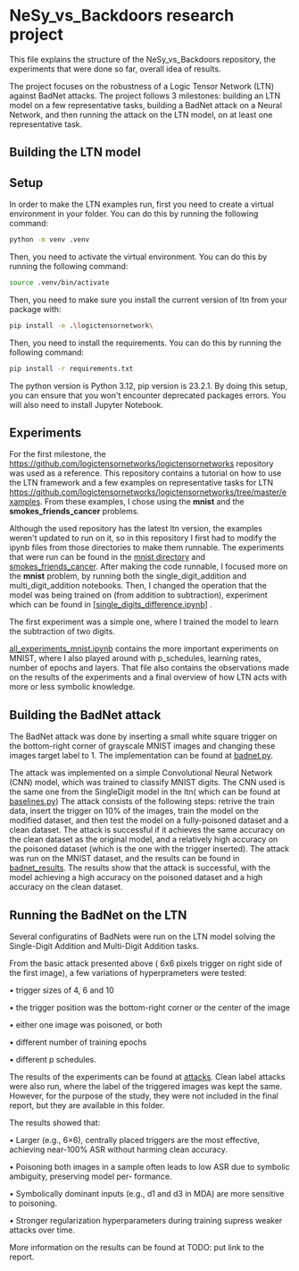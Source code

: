 
#  NeSy_vs_Backdoors research project

This file explains the structure of the NeSy_vs_Backdoors repository, the experiments that were done so far, overall idea of results.

The project focuses on the robustness of a Logic Tensor Network (LTN) against BadNet attacks. The project follows 3 milestones: building an LTN model on a few representative tasks, building a BadNet attack on a Neural Network, and then running the attack on the LTN model, on at least one representative task.

## Building the LTN model

## Setup

In order to make the LTN examples run, first you need to create a virtual environment in your folder. You can do this by running the following command:

```bash
python -m venv .venv
```

Then, you need to activate the virtual environment. You can do this by running the following command:

```bash
source .venv/bin/activate
```

Then, you need to make sure you install the current version of ltn from your package with:

```bash
pip install -e .\logictensornetwork\
```

Then, you need to install the requirements. You can do this by running the following command:

```bash
pip install -r requirements.txt
```

The python version is Python 3.12, pip version is 23.2.1. By doing this setup, you can ensure that you won't encounter deprecated packages errors. You will also need to install Jupyter Notebook.



## Experiments

For the first milestone, the https://github.com/logictensornetworks/logictensornetworks repository was used as a reference. This repository contains a tutorial on how to use the LTN framework and a few examples on representative tasks for LTN https://github.com/logictensornetworks/logictensornetworks/tree/master/examples. From these examples, I chose using the **mnist** and the **smokes_friends_cancer** problems. 

Although the used repository has the latest ltn version, the examples weren't updated to run on it, so in this repository I first had to modify the ipynb files from those directories to make them runnable. The experiments that were run can be found in the [mnist directory](logictensornetwork/examples/mnist) and [smokes_friends_cancer](logictensornetwork%2Fexamples%2Fsmokes_friends_cancer). After making the code runnable, I focused more on the **mnist** problem, by running both the single_digit_addition and multi_digit_addition notebooks. Then, I  changed the operation that the model was being trained on (from addition to subtraction), experiment which can be found in [[single_digits_difference.ipynb](logictensornetwork%2Fexamples%2Fmnist%2Fsingle_digits_difference.ipynb)] .

The first experiment was a simple one, where I trained the model to learn the subtraction of two digits.

[all_experiments_mnist.ipynb](logictensornetwork%2Fexamples%2Fmnist%2Fall_experiments_mnist.ipynb) contains the more important experiments on MNIST, where I also played around with p_schedules, learning rates, number of epochs and layers.
That file also contains the observations made on the results of the experiments and a final overview of how LTN acts with more or less symbolic knowledge.
## Building the BadNet attack
The BadNet attack was done by inserting a small white square trigger on the bottom-right corner of grayscale MNIST images and changing these images target label to 1.  The implementation can be found at [badnet.py](Badnet/badnet.py).

The attack was implemented on a simple Convolutional Neural Network (CNN) model, which was trained to classify MNIST digits. The CNN used is the same one from the SingleDigit model in the ltn( which can be found at [baselines.py](logictensornetwork/examples/mnist/attacks/baselines.py)) The attack consists of the following steps: retrive the train data, insert the trigger on 10% of the images, train the model on the modified dataset, and then test the model on a fully-poisoned dataset and a clean dataset. The attack is successful if it achieves the same accuracy on the clean dataset as the original model, and a relatively high accuracy on the poisoned dataset (which is the one with the trigger inserted).
The attack was run on the MNIST dataset, and the results can be found in [badnet_results](Badnet/badnet_results). The results show that the attack is successful, with the model achieving a high accuracy on the poisoned dataset and a high accuracy on the clean dataset. 


## Running the BadNet on the LTN
Several configuratins of BadNets were run on the LTN model solving the Single-Digit Addition and Multi-Digit Addition tasks. 

From the basic attack presented above ( 6x6 pixels trigger
on right side of the first image), a few variations of hyperprameters were tested:

• trigger sizes of 4, 6 and 10

• the trigger position was the bottom-right corner or the center of the image

• either one image was poisoned, or both

• different number of training epochs

• different p schedules.

The results of the experiments can be found at [attacks](logictensornetwork/examples/mnist/attacks). Clean label attacks were also run, where the label of the triggered images was kept the same. However, for the purpose of the study, they were not included in the final report, but they are available in this folder. 

The results showed that:

• Larger (e.g., 6×6), centrally placed triggers are the most
effective, achieving near-100% ASR without harming
clean accuracy.

• Poisoning both images in a sample often leads to low
ASR due to symbolic ambiguity, preserving model per-
formance.

• Symbolically dominant inputs (e.g., d1 and d3 in MDA)
are more sensitive to poisoning.

• Stronger regularization hyperparameters during training
supress weaker attacks over time.

More information on the results can be found at TODO: put link to the report.

